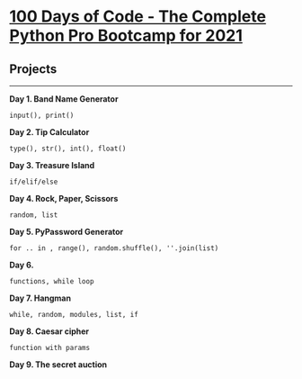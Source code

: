 # [100 Days of Code - The Complete Python Pro Bootcamp for 2021](https://www.udemy.com/course/100-days-of-code/)

## Projects
---

**Day 1. Band Name Generator**

    input(), print()

**Day 2. Tip Calculator**

    type(), str(), int(), float()

**Day 3. Treasure Island**

    if/elif/else


**Day 4. Rock, Paper, Scissors**

    random, list

**Day 5. PyPassword Generator**

    for .. in , range(), random.shuffle(), ''.join(list)

**Day 6.**

    functions, while loop

**Day 7. Hangman**

    while, random, modules, list, if

**Day 8. Caesar cipher**

    function with params

**Day 9. The secret auction**